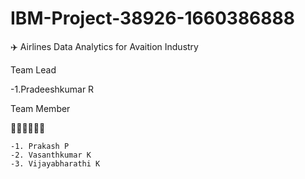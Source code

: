 # IBM-Project-38926-1660386888
✈️ Airlines Data Analytics for Avaition Industry

 Team Lead
 
   -1.Pradeeshkumar R

 Team Member
 
 🧑‍🤝‍🧑🧑‍🤝‍🧑
 
    -1. Prakash P
    -2. Vasanthkumar K 
    -3. Vijayabharathi K
